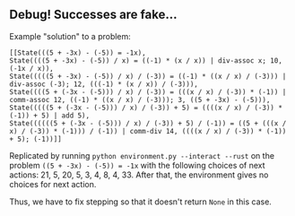 ## Debug! Successes are fake...

Example "solution" to a problem:
```
[[State(((5 + -3x) - (-5)) = -1x),
State((((5 + -3x) - (-5)) / x) = ((-1) * (x / x)) | div-assoc x; 10, (-1x / x)),
State(((((5 + -3x) - (-5)) / x) / (-3)) = ((-1) * ((x / x) / (-3))) | div-assoc (-3); 12, (((-1) * (x / x)) / (-3))),
State((((5 + (-3x - (-5))) / x) / (-3)) = (((x / x) / (-3)) * (-1)) | comm-assoc 12, ((-1) * ((x / x) / (-3))); 3, ((5 + -3x) - (-5))),
State(((((5 + (-3x - (-5))) / x) / (-3)) + 5) = ((((x / x) / (-3)) * (-1)) + 5) | add 5),
State((((((5 + (-3x - (-5))) / x) / (-3)) + 5) / (-1)) = ((5 + (((x / x) / (-3)) * (-1))) / (-1)) | comm-div 14, ((((x / x) / (-3)) * (-1)) + 5); (-1))]]
```
Replicated by running `python environment.py --interact --rust` on the problem `((5 + -3x) - (-5)) = -1x` with the following choices of next actions: 21, 5, 20, 5, 3, 4, 8, 4, 33. After that, the environment gives no choices for next action.

Thus, we have to fix stepping so that it doesn't return `None` in this case.